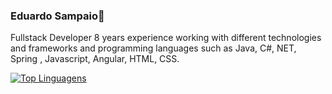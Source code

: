 ### Eduardo Sampaio👋
Fullstack Developer 8 years experience working with different technologies and frameworks and 
programming languages such as Java, C#, NET, Spring , Javascript, Angular, HTML, CSS.

[![Top Linguagens](https://github-readme-stats.vercel.app/api/top-langs/?username=EduardoSampaio&layout=compact)](https://github.com/anuraghazra/github-readme-stats)
